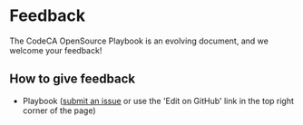 # Feedback

The CodeCA OpenSource Playbook is an evolving document, and we welcome your feedback!

## How to give feedback

* Playbook ([submit an issue](https://github.com/codecasupport/playbook/issues) or use the 'Edit on GitHub' link in the top right corner of the page)


